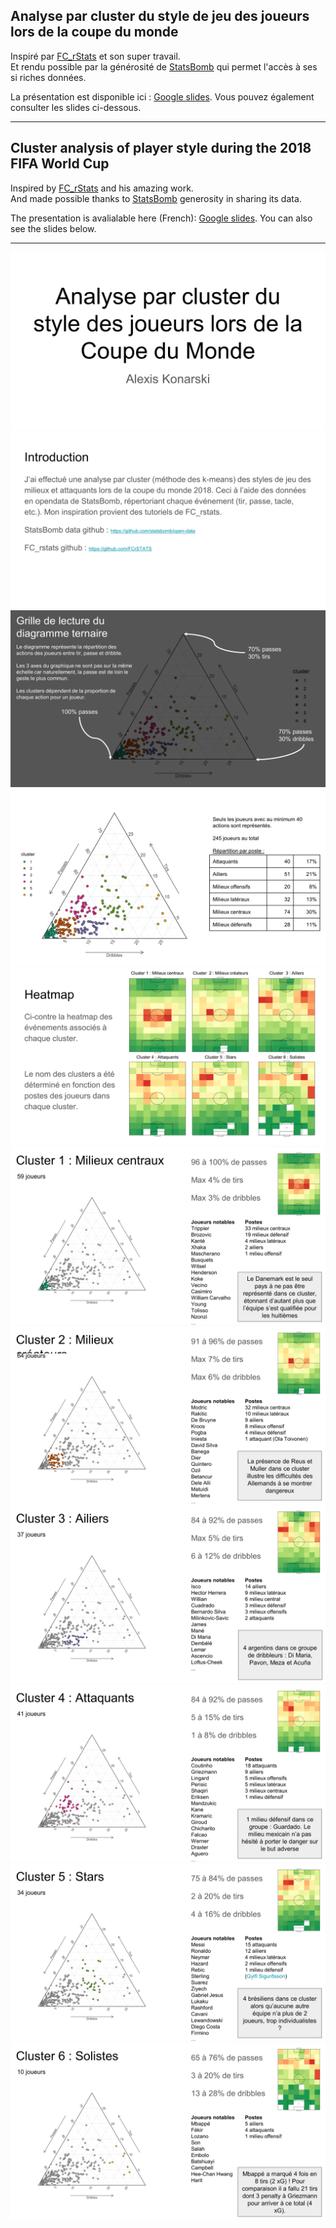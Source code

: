 ## Analyse par cluster du style de jeu des joueurs lors de la coupe du monde

Inspiré par [FC_rStats](https://github.com/FCrSTATS) et son super travail.  
Et rendu possible par la générosité de [StatsBomb](https://github.com/statsbomb/open-data) qui permet l'accès à ses si riches données.  

La présentation est disponible ici : [Google slides](https://docs.google.com/presentation/d/e/2PACX-1vRe3J6J9wewgvoYd0at1jsUWRf2IguAeSVOccOewD-iGaQu6k8CzMa_OZmHUcRqjyrz9dvCWHayHaNq/pub?start=false&loop=false&delayms=60000). Vous pouvez également consulter les slides ci-dessous.
___

## Cluster analysis of player style during the 2018 FIFA World Cup  

Inspired by [FC_rStats](https://github.com/FCrSTATS) and his amazing work.  
And made possible thanks to [StatsBomb](https://github.com/statsbomb/open-data) generosity in sharing its data.  

The presentation is avalialable here (French): [Google slides](https://docs.google.com/presentation/d/e/2PACX-1vRe3J6J9wewgvoYd0at1jsUWRf2IguAeSVOccOewD-iGaQu6k8CzMa_OZmHUcRqjyrz9dvCWHayHaNq/pub?start=false&loop=false&delayms=60000). You can also see the slides below.  

___

![](slides/Diapositive1.PNG)
![](slides/Diapositive2.PNG)
![](slides/Diapositive3.PNG)
![](slides/Diapositive4.PNG)
![](slides/Diapositive5.PNG)
![](slides/Diapositive6.PNG)
![](slides/Diapositive7.PNG)
![](slides/Diapositive8.PNG)
![](slides/Diapositive9.PNG)
![](slides/Diapositive10.PNG)
![](slides/Diapositive11.PNG)